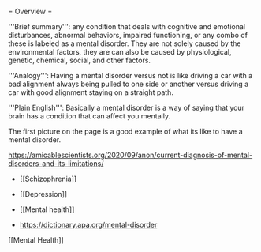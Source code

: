 = Overview =

'''Brief summary''': any condition that deals with cognitive and emotional disturbances, abnormal behaviors, impaired functioning, or any combo of these is labeled as a mental disorder. They are not solely caused by the environmental factors, they are can also be caused by physiological, genetic, chemical, social, and other factors.

'''Analogy''': Having a mental disorder versus not is like driving a car with a bad alignment always being pulled to one side or another versus driving a car with good alignment staying on a straight path.

'''Plain English''': Basically a mental disorder is a way of saying that your brain has a condition that can affect you mentally.

The first picture on the page is a good example of what its like to have a mental disorder.

https://amicablescientists.org/2020/09/anon/current-diagnosis-of-mental-disorders-and-its-limitations/

- [[Schizophrenia]]
- [[Depression]]
- [[Mental health]]

- https://dictionary.apa.org/mental-disorder

[[Mental Health]]
